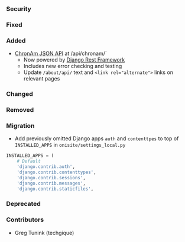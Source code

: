 ### Security

### Fixed

### Added
- [ChronAm JSON API] at /api/chronam/`
  - Now powered by [Django Rest Framework]
  - Includes new error checking and testing
  - Update `/about/api/` text and `<link rel="alternate">` links on relevant pages

[ChronAm JSON API]: https://chroniclingamerica.loc.gov/about/api/#json-views
[Django Rest Framework]: https://www.django-rest-framework.org/

### Changed

### Removed

### Migration
- Add previously omitted Django apps `auth` and `contenttpes`
  to top of `INSTALLED_APPS` in `onisite/settings_local.py`

```python
INSTALLED_APPS = (
    # Default
    'django.contrib.auth',
    'django.contrib.contenttypes',
    'django.contrib.sessions',
    'django.contrib.messages',
    'django.contrib.staticfiles',
```

### Deprecated

### Contributors
- Greg Tunink (techgique)
